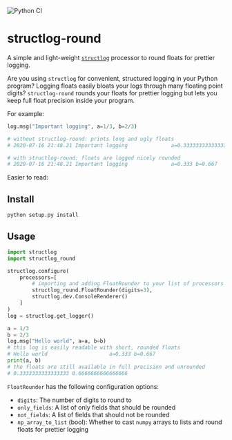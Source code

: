 ![Python CI](https://github.com/stefanbschneider/structlog-round/workflows/Python%20CI/badge.svg)

# structlog-round

A simple and light-weight [`structlog`](https://github.com/hynek/structlog) processor to round floats for prettier logging.

Are you using `structlog` for convenient, structured logging in your Python program?
Logging floats easily bloats your logs through many floating point digits?
`structlog-round` rounds your floats for prettier logging but lets you keep full float precision inside your program.

For example:

```python
log.msg("Important logging", a=1/3, b=2/3)

# without structlog-round: prints long and ugly floats
# 2020-07-16 21:48.21 Important logging              a=0.3333333333333333 b=0.6666666666666666

# with structlog-round: floats are logged nicely rounded
# 2020-07-16 21:48.21 Important logging              a=0.333 b=0.667
```

Easier to read:



## Install

```
python setup.py install
```

## Usage

```python
import structlog
import structlog_round

structlog.configure(
    processors=[
        # importing and adding FloatRounder to your list of processors is all you have to do
        structlog_round.FloatRounder(digits=3),
        structlog.dev.ConsoleRenderer()
    ]
)
log = structlog.get_logger()

a = 1/3
b = 2/3
log.msg("Hello world", a=a, b=b)
# this log is easily readable with short, rounded floats
# Hello world                    a=0.333 b=0.667
print(a, b)
# the floats are still available in full precision and unrounded
# 0.3333333333333333 0.6666666666666666
```

`FloatRounder` has the following configuration options:

* `digits`: The number of digits to round to
* `only_fields`: A list of only fields that should be rounded
* `not_fields`: A list of fields that should not be rounded
* `np_array_to_list` (bool): Whether to cast `numpy` arrays to lists and round floats for prettier logging
